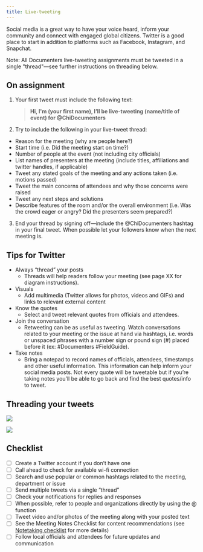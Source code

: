 ```yaml
---
title: Live-tweeting
---
```

Social media is a great way to have your voice heard, inform your community and connect with engaged global citizens. Twitter is a good place to start in addition to platforms such as Facebook, Instagram, and Snapchat. 

Note: All Documenters live-tweeting assignments must be tweeted in a single "thread"—see further instructions on threading below.

## On assignment

1. Your first tweet must include the following text:

    > **Hi, I'm (your first name), I’ll be live-tweeting (name/title of event) for @ChiDocumenters**
2. Try to include the following in your live-tweet thread:

* Reason for the meeting (why are people here?)
* Start time (i.e. Did the meeting start on time?)
* Number of people at the event (not including city officials)
* List names of presenters at the meeting (include titles, affiliations and twitter handles, if applicable)
* Tweet any stated goals of the meeting and any actions taken (i.e. motions passed)
* Tweet the main concerns of attendees and why those concerns were raised
* Tweet any next steps and solutions
* Describe features of the room and/or the overall environment (i.e. Was the crowd eager or angry? Did the presenters seem prepared?)

3. End your thread by signing off—include the @ChiDocumenters hashtag in your final tweet. When possible let your followers know when the next meeting is.

## Tips for Twitter

* Always “thread” your posts
  * Threads will help readers follow your meeting (see page XX for diagram instructions).
* Visuals
  * Add multimedia (Twitter allows for photos, videos and GIFs) and links to relevant external content
* Know the quotes
  * Select and tweet relevant quotes from officials and attendees.
* Join the conversation
  * Retweeting can be as useful as tweeting. Watch conversations related to your meeting or the issue at hand via hashtags, i.e. words or unspaced phrases with a number sign or pound sign (#) placed before it (ex: #Documenters #FieldGuide).
* Take notes
  * Bring a notepad to record names of officials, attendees, timestamps and other useful information. This information can help inform your social media posts. Not every quote will be tweetable but if you’re taking notes you’ll be able to go back and find the best quotes/info to tweet.

## Threading your tweets

![](/img/field-guide-live-tweet2.png)

![](/img/field-guide-live-tweet1.png)

## Checklist

- [ ] Create a Twitter account if you don’t have one
- [ ] Call ahead to check for available wi-fi connection
- [ ] Search and use popular or common hashtags related to the meeting, department or issue
- [ ] Send multiple tweets via a single “thread”
- [ ] Check your notifications for replies and responses
- [ ] When possible, refer to people and organizations directly by using the @ function
- [ ] Tweet video and/or photos of the meeting along with your posted text
- [ ] See the Meeting Notes Checklist for content recommendations (see [Notetaking checklist](/on-assignment/notetaking/#checklist) for more details)
- [ ] Follow local officials and attendees for future updates and communication
